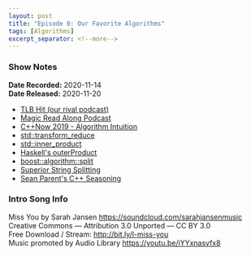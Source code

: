 ```yaml
---
layout: post
title: "Episode 0: Our Favorite Algorithms"
tags: [Algorithms]
excerpt_separator: <!--more-->
---
```


<div id='buzzsprout-small-player-1501960'></div><script type='text/javascript' charset='utf-8' src='https://www.buzzsprout.com/1501960.js?container_id=buzzsprout-small-player-1501960&player=small'></script>

### Show Notes

**Date Recorded:** 2020-11-14 <br>
**Date Released:** 2020-11-20

* [TLB Hit (our rival podcast)](https://tlbh.it/)
* [Magic Read Along Podcast](http://www.magicreadalong.com/)
* [C++Now 2019 - Algorithm Intuition](https://youtu.be/48gV1SNm3WA)
* [std::transform_reduce](https://en.cppreference.com/w/cpp/algorithm/transform_reduce)
* [std::inner_product](https://en.cppreference.com/w/cpp/algorithm/inner_product)
* [Haskell's outerProduct](https://hackage.haskell.org/package/utility-ht-0.0.15/docs/Data-List-HT.html#v:outerProduct)
* [boost::algorithm::split](https://www.boost.org/doc/libs/1_74_0/doc/html/boost/algorithm/split.html)
* [Superior String Splitting](http://www.open-std.org/jtc1/sc22/wg21/docs/papers/2020/p2210r0.html)
* [Sean Parent's C++ Seasoning](https://youtu.be/W2tWOdzgXHA)

### Intro Song Info

Miss You by Sarah Jansen https://soundcloud.com/sarahjansenmusic<br>
Creative Commons — Attribution 3.0 Unported — CC BY 3.0<br>
Free Download / Stream: http://bit.ly/l-miss-you<br>
Music promoted by Audio Library https://youtu.be/iYYxnasvfx8<br>
